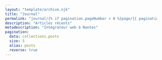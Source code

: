 ```yaml
---
layout: "template/archive.njk"
title: "Journal"
permalink: "journal/{% if pagination.pageNumber > 0 %}page/{{ pagination.pageNumber + 1 }}/{% endif %}index.html"
description: "Articles récents"
metadescription: "Intégrateur web à Nantes"
pagination:
  data: collections.posts
  size: 5
  alias: posts
  reverse: true
---
```

